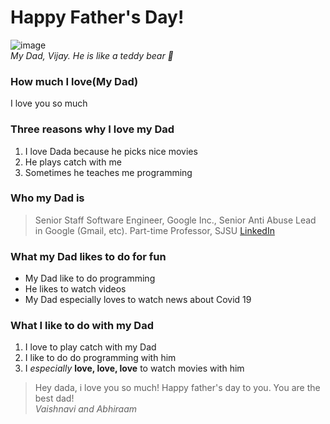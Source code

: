 # Happy Father's Day!

![image](https://user-images.githubusercontent.com/76980447/122694615-cf96f600-d1f2-11eb-908a-d6ca57302b1d.png)  
_My Dad, Vijay. He is like a teddy bear 🤣_


### How much I love(My Dad)
I love you so much

### Three reasons why I love my Dad
1. I love Dada because he picks nice movies
2. He plays catch with me
3. Sometimes he teaches me programming

### Who my Dad is 
> Senior Staff Software Engineer, Google Inc., 
> Senior Anti Abuse Lead in Google (Gmail, etc).
>  Part-time Professor, SJSU 
[LinkedIn](www.linkedin.com)

### What my Dad likes to do for fun

* My Dad like to do programming
* He likes to watch videos
* My Dad especially loves to watch news about Covid 19

### What I like to do with my Dad
1. I love to play catch with my Dad
2. I like to do do programming with him
3. I _especially_ **love, love, love** to 
watch movies with him


> Hey dada, i love you so much! Happy father's day to you. You are the best dad!  
_Vaishnavi and Abhiraam_




